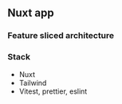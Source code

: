 ## Nuxt app

### Feature sliced architecture

### Stack
- Nuxt
- Tailwind
- Vitest, prettier, eslint